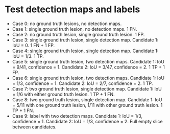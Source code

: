 # Test detection maps and labels

- Case 0: no ground truth lesions, no detection maps.
- Case 1: single ground truth lesion, no detection maps. 1 FN.
- Case 2: no ground truth lesion, single ground truth lesion. 1 FP.
- Case 3: single ground truth lesion, single detection map. Candidate 1: IoU = 0. 1 FN + 1 FP.
- Case 4: single ground truth lesion, single detection map. Candidate 1: IoU = 1/3. 1 TP.
- Case 5: single ground truth lesion, two detection maps. Candidate 1: IoU = 9/41, confidence = 1. Candidate 2: IoU = 3/47, confidence = 2. 1 TP + 1 FP.
- Case 6: single ground truth lesion, two detection maps. Candidate 1: IoU = 1/3, confidence = 1. Candidate 2: IoU = 2/7, confidence = 2. 1 TP.
- Case 7: two ground truth lesion, single detection map. Candidate 1: IoU = 1/6 with either ground truth lesion. 1 TP + 1 FN.
- Case 8: two ground truth lesion, single detection map. Candidate 1: IoU = 5/11 with one ground truth lesion, 1/11 with other ground truth lesion. 1 TP + 1 FN.
- Case 9: label with two detection maps. Candidate 1: IoU = 1/3, confidence = 1. Candidate 2: IoU = 1/3, confidence = 2. Full empty slice between candidates.